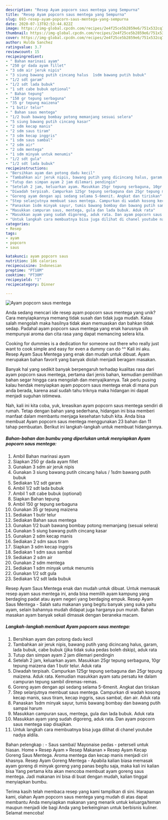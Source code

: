 ```yaml
---
description: "Resep Ayam popcorn saus mentega yang Sempurna"
title: "Resep Ayam popcorn saus mentega yang Sempurna"
slug: 693-resep-ayam-popcorn-saus-mentega-yang-sempurna
date: 2020-07-13T02:53:44.822Z
image: https://img-global.cpcdn.com/recipes/2e4f25ce5b2859e6/751x532cq70/ayam-popcorn-saus-mentega-foto-resep-utama.jpg
thumbnail: https://img-global.cpcdn.com/recipes/2e4f25ce5b2859e6/751x532cq70/ayam-popcorn-saus-mentega-foto-resep-utama.jpg
cover: https://img-global.cpcdn.com/recipes/2e4f25ce5b2859e6/751x532cq70/ayam-popcorn-saus-mentega-foto-resep-utama.jpg
author: Hulda Sanchez
ratingvalue: 3.7
reviewcount: 15
recipeingredient:
- " Bahan marinasi ayam"
- "250 gr dada ayam fillet"
- "3 sdm air jeruk nipis"
- "3 siung bawang putih cincang halus  1sdm bawang putih bubuk"
- "1/2 sdt garam"
- "1/2 sdt lada bubuk"
- "1 sdt cabe bubuk optional"
- " Bahan tepung"
- "150 gr tepung serbaguna"
- "35 gr tepung maizena"
- "1 butir telur"
- " Bahan saus mentega"
- "1/2 buah bawang bombay potong memanjang sesuai selera"
- "5 siung bawang putih cincang kasar"
- "2 sdm kecap manis"
- "2 sdm saus tiram"
- "3 sdm kecap inggris"
- "1 sdm saus sambal"
- "2 sdm air"
- "2 sdm mentega"
- "1 sdm minyak untuk menumis"
- "1/2 sdt gula"
- "1/2 sdt lada bubuk"
recipeinstructions:
- "Bersihkan ayam dan potong dadu kecil"
- "Tambahkan air jeruk nipis, bawang putih yang dicincang halus, garam, lada bubuk, cabe bubuk (jika tidak suka pedas boleh dskip), aduk rata"
- "Tutup dan simpan ayam 2 jam dilemari pendingin"
- "Setelah 2 jam, keluarkan ayam. Masukkan 25gr tepung serbaguna, 10gr tepung maizena dan 1 butir telur. Aduk rata"
- "Diwadah terpisah. Campurkan 125gr tepung serbaguna dan 25gr tepung maizena. Aduk rata. Kemudian masukkan ayam satu persatu ke dalam campuran tepung sambil diremas-remas."
- "Goreng ayam dengan api sedang selama 5-6menit. Angkat dan tiriskan"
- "Step selanjutnya membuat saus mentega. Campurkan di wadah kosong kecap manis, saus tiram, kecap inggris, saus sambal, dan air. Aduk rata"
- "Panaskan 1sdm minyak sayur, tumis bawang bombay dan bawang putih sampai harum"
- "Masukkan campuran saus, mentega, gula dan lada bubuk. Aduk rata"
- "Masukkan ayam yang sudah digoreng, aduk rata. Dan ayam popcorn saus mentega siap disajikan."
- "Untuk langkah cara membuatnya bisa juga dilihat di chanel youtube nadya aldila."
categories:
- Resep
tags:
- ayam
- popcorn
- saus

katakunci: ayam popcorn saus 
nutrition: 186 calories
recipecuisine: Indonesian
preptime: "PT18M"
cooktime: "PT30M"
recipeyield: "1"
recipecategory: Dinner

---
```



![Ayam popcorn saus mentega](https://img-global.cpcdn.com/recipes/2e4f25ce5b2859e6/751x532cq70/ayam-popcorn-saus-mentega-foto-resep-utama.jpg)

Anda sedang mencari ide resep ayam popcorn saus mentega yang unik? Cara menyiapkannya memang tidak susah dan tidak juga mudah. Kalau salah mengolah maka hasilnya tidak akan memuaskan dan bahkan tidak sedap. Padahal ayam popcorn saus mentega yang enak harusnya sih mempunyai aroma dan cita rasa yang dapat memancing selera kita.

Cooking for dummies is a dedication for someone out there who really just want to cook simple and easy for even a dummy can do ^^ Kali ini aku. Resep Ayam Saus Mentega yang enak dan mudah untuk dibuat. Ayam merupakan bahan favorit yang banyak diolah menjadi beragam masakan.

Banyak hal yang sedikit banyak berpengaruh terhadap kualitas rasa dari ayam popcorn saus mentega, pertama dari jenis bahan, kemudian pemilihan bahan segar hingga cara mengolah dan menyajikannya. Tak perlu pusing kalau hendak menyiapkan ayam popcorn saus mentega enak di mana pun anda berada, karena asal sudah tahu triknya maka hidangan ini dapat menjadi suguhan istimewa.


Nah, kali ini kita coba, yuk, kreasikan ayam popcorn saus mentega sendiri di rumah. Tetap dengan bahan yang sederhana, hidangan ini bisa memberi manfaat dalam membantu menjaga kesehatan tubuh kita. Anda bisa membuat Ayam popcorn saus mentega menggunakan 23 bahan dan 11 tahap pembuatan. Berikut ini langkah-langkah untuk membuat hidangannya.

<!--inarticleads1-->

##### Bahan-bahan dan bumbu yang diperlukan untuk menyiapkan Ayam popcorn saus mentega:

1. Ambil  Bahan marinasi ayam
1. Siapkan 250 gr dada ayam fillet
1. Gunakan 3 sdm air jeruk nipis
1. Gunakan 3 siung bawang putih cincang halus / 1sdm bawang putih bubuk
1. Sediakan 1/2 sdt garam
1. Ambil 1/2 sdt lada bubuk
1. Ambil 1 sdt cabe bubuk (optional)
1. Siapkan  Bahan tepung
1. Ambil 150 gr tepung serbaguna
1. Gunakan 35 gr tepung maizena
1. Sediakan 1 butir telur
1. Sediakan  Bahan saus mentega
1. Gunakan 1/2 buah bawang bombay potong memanjang (sesuai selera)
1. Gunakan 5 siung bawang putih cincang kasar
1. Gunakan 2 sdm kecap manis
1. Sediakan 2 sdm saus tiram
1. Siapkan 3 sdm kecap inggris
1. Sediakan 1 sdm saus sambal
1. Sediakan 2 sdm air
1. Gunakan 2 sdm mentega
1. Sediakan 1 sdm minyak untuk menumis
1. Gunakan 1/2 sdt gula
1. Sediakan 1/2 sdt lada bubuk


Resep Ayam Saus Mentega enak dan mudah untuk dibuat. Untuk memasak resep ayam saus mentega ini, anda bisa memilih ayam kampung yang berdaging padat atau ayam negeri yang berdaging empuk. Resep Ayam Saus Mentega - Salah satu makanan yang begitu banyak yang suka yaitu ayam, selain bahannya mudah didapat juga harganya pun murah. Bahan masakan ayam banyak sekali dimasak dengan beraneka macam. 

<!--inarticleads2-->

##### Langkah-langkah membuat Ayam popcorn saus mentega:

1. Bersihkan ayam dan potong dadu kecil
1. Tambahkan air jeruk nipis, bawang putih yang dicincang halus, garam, lada bubuk, cabe bubuk (jika tidak suka pedas boleh dskip), aduk rata
1. Tutup dan simpan ayam 2 jam dilemari pendingin
1. Setelah 2 jam, keluarkan ayam. Masukkan 25gr tepung serbaguna, 10gr tepung maizena dan 1 butir telur. Aduk rata
1. Diwadah terpisah. Campurkan 125gr tepung serbaguna dan 25gr tepung maizena. Aduk rata. Kemudian masukkan ayam satu persatu ke dalam campuran tepung sambil diremas-remas.
1. Goreng ayam dengan api sedang selama 5-6menit. Angkat dan tiriskan
1. Step selanjutnya membuat saus mentega. Campurkan di wadah kosong kecap manis, saus tiram, kecap inggris, saus sambal, dan air. Aduk rata
1. Panaskan 1sdm minyak sayur, tumis bawang bombay dan bawang putih sampai harum
1. Masukkan campuran saus, mentega, gula dan lada bubuk. Aduk rata
1. Masukkan ayam yang sudah digoreng, aduk rata. Dan ayam popcorn saus mentega siap disajikan.
1. Untuk langkah cara membuatnya bisa juga dilihat di chanel youtube nadya aldila.


Bahan pelengkap : - Saus sambal/ Mayonaise pedas - peterseli untuk hiasan. Home » Resep Ayam » Resep Makanan » Resep Ayam Kecap Goreng Saus Mentega. Aroma mentega dan kecap manis menjadi ciri khasnya. Resep Ayam Goreng Mentega - Apabila kalian biasa memasak ayam goreng di minyak goreng yang panas begitu saja, maka kali ini kalian bisa Yang pertama kita akan mencoba membuat ayam goreng saus mentega. Jadi makanan ini bisa di buat dengan mudah, kalian tinggal menyiapkan bumbu. 

Terima kasih telah membaca resep yang kami tampilkan di sini. Harapan kami, olahan Ayam popcorn saus mentega yang mudah di atas dapat membantu Anda menyiapkan makanan yang menarik untuk keluarga/teman maupun menjadi ide bagi Anda yang berkeinginan untuk berbisnis kuliner. Selamat mencoba!
